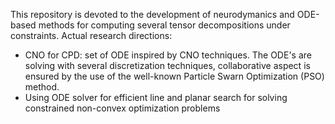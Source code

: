 This repository is devoted to the development of neurodymanics and ODE-based methods for computing several tensor decompositions under constraints.
Actual research directions:
- CNO for CPD: set of ODE inspired by CNO techniques. The ODE's are solving with several discretization techniques, collaborative aspect is ensured by the use of the well-known Particle Swarn Optimization (PSO) method. 
- Using ODE solver for efficient line and planar search for solving constrained non-convex optimization problems
